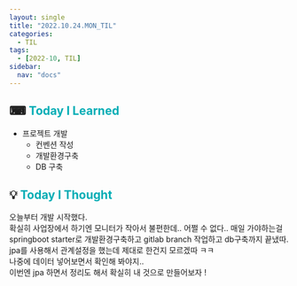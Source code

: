 ```yaml
---
layout: single
title: "2022.10.24.MON_TIL"
categories:
  - TIL
tags:
  - [2022-10, TIL]
sidebar:
  nav: "docs"
---
```


## ⌨ <a style="color:#00adb5">Today I Learned</a>

- 프로젝트 개발
  - 컨벤션 작성
  - 개발환경구축
  - DB 구축


## 💡 <a style="color:#00adb5">Today I Thought</a>

오늘부터 개발 시작했다.<br>
확실히 사업장에서 하기엔 모니터가 작아서 불편한데.. 어쩔 수 없다.. 매일 가야하는걸<br>
springboot starter로 개발환경구축하고 gitlab branch 작업하고 db구축까지 끝냈따.<br>
jpa를 사용해서 관계설정을 했는데 제대로 한건지 모르겠따 ㅋㅋ<br>
나중에 데이터 넣어보면서 확인해 봐야지..<br>
이번엔 jpa 하면서 정리도 해서 확실히 내 것으로 만들어보자 !